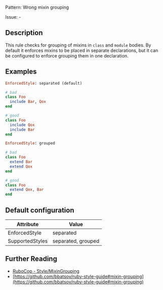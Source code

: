 Pattern: Wrong mixin grouping

Issue: -

## Description

This rule checks for grouping of mixins in `class` and `module` bodies.
By default it enforces mixins to be placed in separate declarations,
but it can be configured to enforce grouping them in one declaration.

## Examples

```ruby
EnforcedStyle: separated (default)

# bad
class Foo
  include Bar, Qox
end

# good
class Foo
  include Qox
  include Bar
end

EnforcedStyle: grouped

# bad
class Foo
  extend Bar
  extend Qox
end

# good
class Foo
  extend Qox, Bar
end
```

## Default configuration

Attribute | Value
--- | ---
EnforcedStyle | separated
SupportedStyles | separated, grouped

## Further Reading

* [RuboCop - Style/MixinGrouping](https://rubocop.readthedocs.io/en/latest/cops_style/#stylemixingrouping)
* [https://github.com/bbatsov/ruby-style-guide#mixin-grouping](https://github.com/bbatsov/ruby-style-guide#mixin-grouping)
